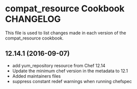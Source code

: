 # compat_resource Cookbook CHANGELOG
This file is used to list changes made in each version of the compat_resource cookbook.

## 12.14.1 (2016-09-07)

- add yum_repository resource from Chef 12.14
- Update the minimum chef version in the metadata to 12.1
- Added maintainers files
- suppress constant redef warnings when running chefspec


